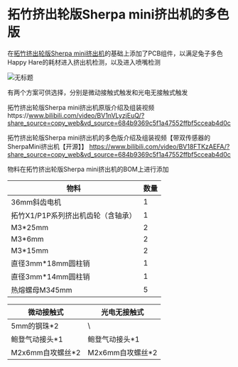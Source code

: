 # 拓竹挤出轮版Sherpa mini挤出机的多色版
在[拓竹挤出轮版Sherpa mini挤出机](https://github.com/tingtom2/BambuLab-Sherpa-mini-extruder.git)的基础上添加了PCB组件，以满足兔子多色Happy Hare的耗材进入挤出机检测，以及进入喷嘴检测

![无标题](https://github.com/user-attachments/assets/97b41cd4-dfc5-4fdc-be51-8360508f7bdc)


有两个方案可供选择，分别是微动接触式触发和光电无接触式触发


拓竹挤出轮版Sherpa mini挤出机原版介绍及组装视频https://www.bilibili.com/video/BV1nVLyzjEuQ/?share_source=copy_web&vd_source=684b9369c5f1a47552ffbf5cceab4d0c

拓竹挤出轮版Sherpa mini挤出机的多色版介绍及组装视频【带双传感器的SherpaMini挤出机【开源】】 https://www.bilibili.com/video/BV18FTKzAEFA/?share_source=copy_web&vd_source=684b9369c5f1a47552ffbf5cceab4d0c



物料在拓竹挤出轮版Sherpa mini挤出机的BOM上进行添加

| 物料  | 数量 |
| ------------- | ------------- |
| 36mm斜齿电机  |  1  |
| 拓竹X1/P1P系列挤出机齿轮（含轴承）  | 1  |
| M3*25mm  | 2  |
| M3*6mm | 2  |
| M3*15mm  | 2  |
| 直径3mm*18mm圆柱销  | 1  |
| 直径3mm*14mm圆柱销  | 1  |
| 热熔螺母M3*4*5mm  | 5  |

|微动接触式 | 光电无接触式 |
| ------------- | ------------- |
|   5mm的钢珠*2 |      \       |
|   鲍登气动接头*1 | 鲍登气动接头*1    |
| M2x6mm自攻螺丝*2  | M2x6mm自攻螺丝*2  |
